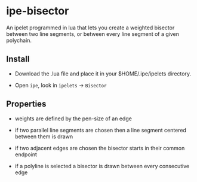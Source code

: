 # ipe-bisector
An ipelet programmed in lua that lets you create a weighted bisector between two line
segments, or between every line segment of a given polychain.

## Install

- Download the .lua file and place it in your $HOME/.ipe/ipelets directory.

- Open `ipe`, look in `ipelets` -> `Bisector`

## Properties

- weights are defined by the pen-size of an edge

- if two parallel line segments are chosen then a line segment centered between them is drawn

- if two adjacent edges are chosen the bisector starts in their common endpoint

- if a polyline is selected a bisector is drawn between every consecutive edge
